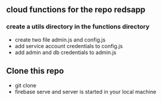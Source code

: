 ## cloud functions for the repo redsapp

### create a utils directory in the functions directory
- create two file admin.js and config.js
- add service account credentials to config.js
- add admin and db credentials to admin.js


## Clone this repo 
- git clone
- firebase serve and server is started in your local machine
